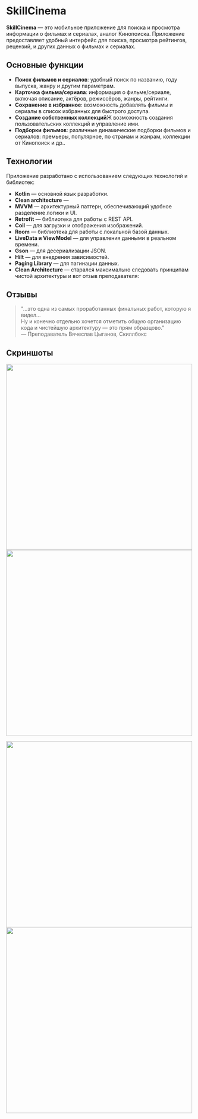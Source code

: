 # SkillCinema

**SkillCinema** — это мобильное приложение для поиска и просмотра информации о фильмах и сериалах, аналог Кинопоиска. Приложение предоставляет удобный интерфейс для поиска, просмотра рейтингов, рецензий, и других данных о фильмах и сериалах.

## Основные функции

- **Поиск фильмов и сериалов**: удобный поиск по названию, году выпуска, жанру и другим параметрам.
- **Карточка фильма/сериала**: информация о фильме/сериале, включая описание, актёров, режиссёров, жанры, рейтинги.
- **Сохранение в избранное**: возможность добавлять фильмы и сериалы в список избранных для быстрого доступа.
- **Создание собственных коллекций**Ж возможность создания пользовательских коллекций и управление ими.
- **Подборки фильмов**: различные динамические подборки фильмов и сериалов: премьеры, популярное, по странам и жанрам, коллекции от Кинопоиск и др..

## Технологии

Приложение разработано с использованием следующих технологий и библиотек:

- **Kotlin** — основной язык разработки.
- **Clean architecture** — 
- **MVVM** — архитектурный паттерн, обеспечивающий удобное разделение логики и UI.
- **Retrofit** — библиотека для работы с REST API.
- **Coil** — для загрузки и отображения изображений.
- **Room** — библиотека для работы с локальной базой данных.
- **LiveData и ViewModel** — для управления данными в реальном времени.
- **Gson** — для десериализации JSON.
- **Hilt** — для внедрения зависимостей.
- **Paging Library** — для пагинации данных.
- **Clean Architecture** — старался максимально следовать принципам чистой архитектуры и вот отзыв преподавателя:

## Отзывы

> "...это одна из самых проработанных финальных работ, которую я видел...  
> Ну и конечно отдельно хочется отметить общую организацию кода и чистейшую архитектуру — это прям образцово."  
> — Преподаватель Вячеслав Цыганов, Скиллбокс


## Скриншоты

<img src="https://github.com/al4apps/test-repo/blob/master/Screenshot_2024-12-09-22-08-22-722_com.al4apps.skillcinema.jpg" height="500"/> <img src="https://github.com/al4apps/test-repo/blob/master/Screenshot_2024-12-09-22-23-52-832_com.al4apps.skillcinema.jpg" height="500"/>

<img src="https://github.com/al4apps/test-repo/blob/master/Screenshot_2024-12-09-22-24-35-327_com.al4apps.skillcinema.jpg" height="500"/> <img src="https://github.com/al4apps/test-repo/blob/master/Screenshot_2024-12-09-22-27-45-136_com.al4apps.skillcinema.jpg" height="500"/>

